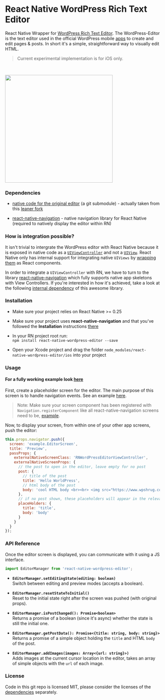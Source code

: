 # React Native WordPress Rich Text Editor

React Native Wrapper for [WordPress Rich Text Editor](https://github.com/wordpress-mobile/WordPress-Editor-iOS). The WordPress-Editor is the text editor used in the official WordPress mobile [apps](https://github.com/wordpress-mobile) to create and edit pages & posts. In short it's a simple, straightforward way to visually edit HTML.

> Current experimental implementation is for iOS only.

<br>
<p align="left">
  <img src="http://i.imgur.com/nFDjKO5.png" width="350"/>
</p>

### Dependencies

* [native code for the original editor](https://github.com/wordpress-mobile/WordPress-Editor-iOS) (a git submodule) - actually taken from this [leaner fork](https://github.com/wix/WordPress-Editor-iOS)

* [react-native-navigation](https://github.com/wix/react-native-navigation) - native navigation library for React Native (required to natively display the editor within RN)

### How is integration possible?

It isn't trivial to intergrate the WordPress editor with React Native because it is exposed in native code as a [`UIViewController`](https://developer.apple.com/library/ios/documentation/UIKit/Reference/UIViewController_Class/) and not a [`UIView`](https://developer.apple.com/library/ios/documentation/UIKit/Reference/UIView_Class/). React Native only has internal support for integrating native `UIViews` by [wrapping them](https://facebook.github.io/react-native/docs/native-components-ios.html) as React components.

In order to integrate a `UIViewController` with RN, we have to turn to the library [react-native-navigation](https://github.com/wix/react-native-navigation) which fully supports native app skeletons with View Controllers. If you're interested in how it's achieved, take a look at the following [internal dependency](https://github.com/wix/react-native-controllers) of this awesome library.

### Installation

* Make sure your project relies on React Native >= 0.25

* Make sure your project uses **react-native-navigation** and that you've followed the **Installation** instructions [there](https://github.com/wix/react-native-navigation)

* In your RN project root run:<br>`npm install react-native-wordpress-editor --save`

* Open your Xcode project and drag the folder `node_modules/react-native-wordpress-editor/ios` into your project

### Usage

#### For a fully working example look [here](example)

First, create a placeholder screen for the editor. The main purpose of this screen is to handle navigation events. See an example [here](https://github.com/wix/react-native-wordpress-editor/blob/master/example/EditorScreen.js).

> Note: Make sure your screen component has been registered with `Navigation.registerComponent` like all react-native-navigation screens need to be, [example](https://github.com/wix/react-native-wordpress-editor/blob/master/example/index.ios.js).

Now, to display your screen, from within one of your other app screens, push the editor:

```js
this.props.navigator.push({
  screen: 'example.EditorScreen',
  title: 'Preview',
  passProps: {
    externalNativeScreenClass: 'RNWordPressEditorViewController',
    externalNativeScreenProps: {
      // the post to open in the editor, leave empty for no post
      post: {
        // title of the post
        title: 'Hello WorldPress', 
        // html body of the post
        body: 'cool HTML body <br><br> <img src="https://www.wpshrug.com/wp-content/uploads/2016/05/wordpress-winning-meme.jpg" />'
      },
      // if no post shown, these placeholders will appear in the relevant fields
      placeHolders: {
        title: 'title',
        body: 'body'
      }
    }
  }
});
```

### API Reference

Once the editor screen is displayed, you can communicate with it using a JS interface.

```js
import EditorManager from 'react-native-wordpress-editor';
```

* **`EditorManager.setEditingState(editing: boolean)`**
<br>Switch between editing and preview modes (accepts a boolean).

* **`EditorManager.resetStateToInitial()`**
<br>Reset to the initial state right after the screen was pushed (with original props).

* **`EditorManager.isPostChanged(): Promise<boolean>`**
<br>Returns a promise of a boolean (since it's async) whether the state is still the initial one.

* **`EditorManager.getPostData(): Promise<{title: string, body: string}>`**
<br>Returns a promise of a simple object holding the `title` and HTML `body` of the post.

* **`EditorManager.addImages(images: Array<{url: string}>)`**
<br>Adds images at the current cursor location in the editor, takes an array of simple objects with the `url` of each image.

### License

Code in this git repo is licensed MIT, please consider the licenses of the [dependencies](https://github.com/wordpress-mobile/WordPress-Editor-iOS) separately.
